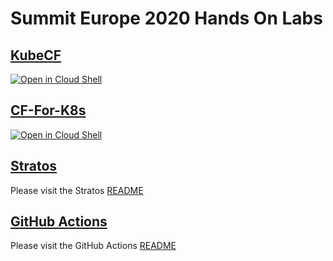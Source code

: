 # Summit Europe 2020 Hands On Labs

## [KubeCF](https://github.com/cloudfoundry/summit-hands-on-labs/tree/master/eu-2020/kubecf)
[![Open in Cloud Shell](http://gstatic.com/cloudssh/images/open-btn.svg)](https://console.cloud.google.com/cloudshell/editor?shellonly=true&cloudshell_git_repo=https%3A%2F%2Fgithub.com%2Fcloudfoundry%2Fsummit-hands-on-labs&cloudshell_working_dir=eu-2020%2FKubeCF&cloudshell_tutorial=README.md)

## [CF-For-K8s](https://github.com/cloudfoundry/summit-hands-on-labs/tree/master/eu-2020/cf-for-k8s)
[![Open in Cloud Shell](http://gstatic.com/cloudssh/images/open-btn.svg)](https://console.cloud.google.com/cloudshell/editor?cloudshell_git_repo=https%3A%2F%2Fgithub.com%2Fcloudfoundry%2Fsummit-hands-on-labs&cloudshell_working_dir=eu-2020%2FCF-for-K8s&cloudshell_tutorial=README.md)

## [Stratos](https://github.com/cloudfoundry/summit-hands-on-labs/tree/master/eu-2020/Stratos)
Please visit the Stratos [README](https://github.com/cloudfoundry/summit-hands-on-labs/tree/master/eu-2020/Stratos)

## [GitHub Actions](https://github.com/cloudfoundry/summit-hands-on-labs/tree/master/eu-2020/GitHub-Actions)
Please visit the GitHub Actions [README](https://github.com/cloudfoundry/summit-hands-on-labs/tree/master/eu-2020/GitHub-Actions)
